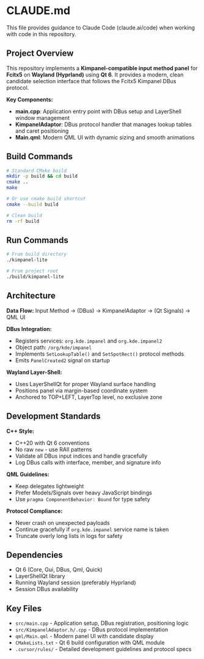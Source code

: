 # CLAUDE.md

This file provides guidance to Claude Code (claude.ai/code) when working with code in this repository.

## Project Overview

This repository implements a **Kimpanel-compatible input method panel** for **Fcitx5** on **Wayland (Hyprland)** using **Qt 6**. It provides a modern, clean candidate selection interface that follows the Fcitx5 Kimpanel DBus protocol.

**Key Components:**
- **main.cpp**: Application entry point with DBus setup and LayerShell window management
- **KimpanelAdaptor**: DBus protocol handler that manages lookup tables and caret positioning
- **Main.qml**: Modern QML UI with dynamic sizing and smooth animations

## Build Commands

```bash
# Standard CMake build
mkdir -p build && cd build
cmake ..
make

# Or use cmake build shortcut
cmake --build build

# Clean build
rm -rf build
```

## Run Commands

```bash
# From build directory
./kimpanel-lite

# From project root  
./build/kimpanel-lite
```

## Architecture

**Data Flow:** Input Method → (DBus) → KimpanelAdaptor → (Qt Signals) → QML UI

**DBus Integration:**
- Registers services: `org.kde.impanel` and `org.kde.impanel2`
- Object path: `/org/kde/impanel` 
- Implements `SetLookupTable()` and `SetSpotRect()` protocol methods
- Emits `PanelCreated2` signal on startup

**Wayland Layer-Shell:**
- Uses LayerShellQt for proper Wayland surface handling
- Positions panel via margin-based coordinate system
- Anchored to TOP+LEFT, LayerTop level, no exclusive zone

## Development Standards

**C++ Style:**
- C++20 with Qt 6 conventions
- No raw `new` - use RAII patterns
- Validate all DBus input indices and handle gracefully
- Log DBus calls with interface, member, and signature info

**QML Guidelines:**  
- Keep delegates lightweight
- Prefer Models/Signals over heavy JavaScript bindings
- Use `pragma ComponentBehavior: Bound` for type safety

**Protocol Compliance:**
- Never crash on unexpected payloads
- Continue gracefully if `org.kde.impanel` service name is taken
- Truncate overly long lists in logs for safety

## Dependencies

- Qt 6 (Core, Gui, DBus, Qml, Quick)
- LayerShellQt library  
- Running Wayland session (preferably Hyprland)
- Session DBus availability

## Key Files

- `src/main.cpp` - Application setup, DBus registration, positioning logic
- `src/KimpanelAdaptor.h/.cpp` - DBus protocol implementation  
- `qml/Main.qml` - Modern panel UI with candidate display
- `CMakeLists.txt` - Qt 6 build configuration with QML module
- `.cursor/rules/` - Detailed development guidelines and protocol specs